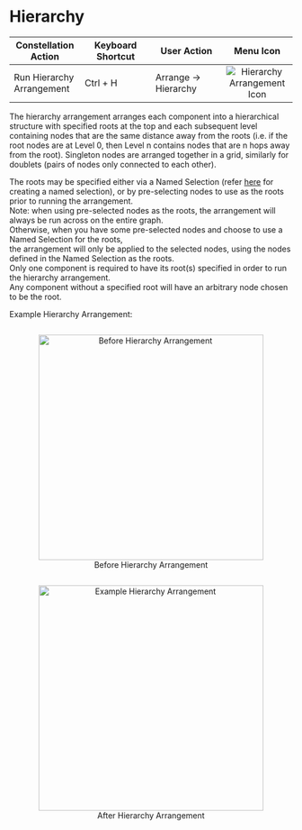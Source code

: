 # Hierarchy

<table class="table table-striped">
<colgroup>
<col style="width: 25%" />
<col style="width: 25%" />
<col style="width: 25%" />
<col style="width: 25%" />
</colgroup>
<thead>
<tr class="header">
<th>Constellation Action</th>
<th>Keyboard Shortcut</th>
<th>User Action</th>
<th style="text-align: center;">Menu Icon</th>
</tr>
</thead>
<tbody>
<tr class="odd">
<td>Run Hierarchy Arrangement</td>
<td>Ctrl + H</td>
<td>Arrange -&gt; Hierarchy</td>
<td style="text-align: center;"><img src="../ext/docs/CoreArrangementPlugins/src/au/gov/asd/tac/constellation/plugins/arrangements/resources/arrangeInHierarchy.png" alt="Hierarchy Arrangement Icon" /></td>
</tr>
</tbody>
</table>

The hierarchy arrangement arranges each component into a hierarchical
structure with specified roots at the top and each subsequent level
containing nodes that are the same distance away from the roots (i.e. if
the root nodes are at Level 0, then Level n contains nodes that are n
hops away from the root). Singleton nodes are arranged together in a
grid, similarly for doublets (pairs of nodes only connected to each
other).

The roots may be specified either via a Named Selection (refer
[here](../ext/docs/CoreNamedSelectionView/src/au/gov/asd/tac/constellation/views/namedselection/named-selections-view.md)
for creating a named selection), or by pre-selecting nodes to use as the roots prior to running the arrangement.  
Note: when using pre-selected nodes as the roots, the arrangement will always be run across on the entire graph.  
Otherwise, when you have some pre-selected nodes and choose to use a Named Selection for the roots,  
the arrangement will only be applied to the selected nodes, using the nodes defined in the Named Selection as the roots.  
Only one component is required to have its root(s) specified in order to run the hierarchy arrangement.  
Any component without a specified root will have an arbitrary node chosen to be the root.

Example Hierarchy Arrangement:

<div style="text-align: center">
    <figure style = "display: inline-block">
        <img height=400 src="../ext/docs/CoreArrangementPlugins/src/au/gov/asd/tac/constellation/plugins/arrangements/resources/BeforeHierarchyArrangement.png" alt="Before Hierarchy Arrangement" />
        <figcaption>Before Hierarchy Arrangement</figcaption>
    </figure>
    <figure style = "display: inline-block">
        <img height=400 src="../ext/docs/CoreArrangementPlugins/src/au/gov/asd/tac/constellation/plugins/arrangements/resources/HierarchyArrangement.png" alt="Example Hierarchy Arrangement" />
        <figcaption>After Hierarchy Arrangement</figcaption>
    </figure>
</div>